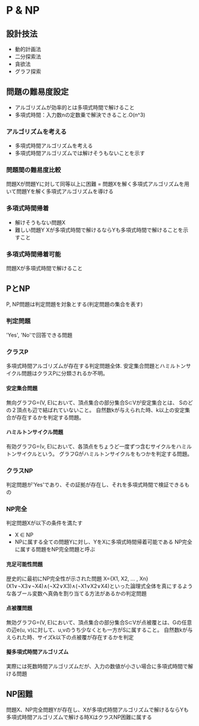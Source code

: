 # P & NP

## 設計技法
- 動的計画法
- 二分探索法
- 貪欲法
- グラフ探索

## 問題の難易度設定
- アルゴリズムが効率的とは多項式時間で解けること
- 多項式時間：入力数nの定数乗で解決できること.O(n^3)

### アルゴリズムを考える
- 多項式時間アルゴリズムを考える
- 多項式時間アルゴリズムでは解けそうもないことを示す

### 問題間の難易度比較
問題Xが問題Yに対して同等以上に困難
= 問題Xを解く多項式アルゴリズムを用いて問題Yを解く多項式アルゴリズムを導ける

### 多項式時間帰着
- 解けそうもない問題X
- 難しい問題Y
Xが多項式時間で解けるならYも多項式時間で解けることを示すこと

### 多項式時間帰着可能
問題Xが多項式時間で解けること

## PとNP
P, NP問題は判定問題を対象とする(判定問題の集合を表す)

### 判定問題
'Yes', 'No'で回答できる問題

### クラスP
多項式時間アルゴリズムが存在する判定問題全体.
安定集合問題とハミルトンサイクル問題はクラスPに分類されるか不明。

#### 安定集合問題
無向グラフG=(V, E)において、頂点集合の部分集合S⊂Vが安定集合とは、
Sのどの２頂点も辺で結ばれていないこと。
自然数kが与えられた時、k以上の安定集合が存在するかを判定する問題。

#### ハミルトンサイクル問題
有効グラフG=(v, E)において、各頂点をちょうど一度ずつ含むサイクルをハミルトンサイクルという。
グラフGがハミルトンサイクルをもつかを判定する問題。

### クラスNP
判定問題が'Yes'であり、その証拠が存在し、それを多項式時間で検証できるもの

### NP完全
判定問題Xが以下の条件を満たす
- X ∈ NP
- NPに属する全ての問題Yに対し、YをXに多項式時間帰着可能である
NP完全に属する問題をNP完全問題と呼ぶ

#### 充足可能性問題
歴史的に最初にNP完全性が示された問題
X={X1, X2, ... , Xn}
(X1∨¬X3∨¬X4)∧(¬X2∨X3)∧(¬X1∨X2∨X4)といった論理式全体を真にするような各ブール変数へ真偽を割り当てる方法があるかの判定問題

#### 点被覆問題
無効グラフG=(V, E)において、頂点集合の部分集合S⊂Vが点被覆とは、Gの任意の辺e(u, v)に対して、u,vのうち少なくとも一方がSに属すること。
自然数kが与えられた時、サイズk以下の点被覆が存在するかを判定

#### 擬多項式時間アルゴリズム
実際には死数時間アルゴリズムだが、入力の数値が小さい場合に多項式時間で解ける問題


## NP困難
問題X、NP完全問題Yが存在し、Xが多項式時間アルゴリズムで解けるならYも多項式時間アルゴリズムで解ける時XはクラスNP困難に属する
